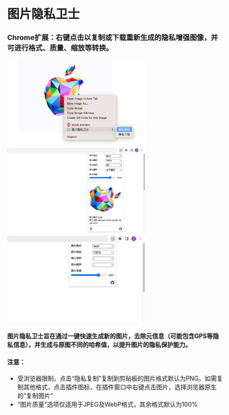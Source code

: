 # 图片隐私卫士

### Chrome扩展：右键点击以复制或下载重新生成的隐私增强图像，并可进行格式、质量、缩放等转换。

<img src="https://github.com/jackyr/image-privacy-guard/blob/main/screenshots/demo3.png?raw=true" alt="demo1" width="320" height="200" />
<img src="https://github.com/jackyr/image-privacy-guard/blob/main/screenshots/demo4.png?raw=true" alt="demo2" width="320" height="200" />
<img src="https://github.com/jackyr/image-privacy-guard/blob/main/screenshots/demo5.png?raw=true" alt="demo3" width="320" height="200" />

#### 图片隐私卫士旨在通过一键快速生成新的图片，去除元信息（可能包含GPS等隐私信息），并生成与原图不同的哈希值，以提升图片的隐私保护能力。

#### 注意：
- 受浏览器限制，点击“隐私复制”复制到剪贴板的图片格式默认为PNG。如需复制其他格式，点击插件图标，在插件窗口中右键点击图片，选择浏览器原生的“复制图片”
- “图片质量”选项仅适用于JPEG及WebP格式，其余格式默认为100%